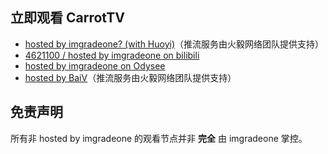 ## 立即观看 CarrotTV

- [hosted by imgradeone? (with Huoyi)](https://player.live.huoyinetwork.cn/?id=carrottv-imgradeone&node=data)（推流服务由火毅网络团队提供支持）
- [4621100 / hosted by imgradeone on bilibili](/4621100.html)
- [hosted by imgradeone on Odysee](https://odysee.com/@imgradeone:c)
- [hosted by BaiV](/live-hy.html)（推流服务由火毅网络团队提供支持）

## 免责声明
所有非 hosted by imgradeone 的观看节点并非 **完全** 由 imgradeone 掌控。

